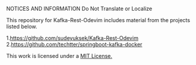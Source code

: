 NOTICES AND INFORMATION
Do Not Translate or Localize

This repository for Kafka-Rest-Odevim includes material from the projects listed below. 


1.https://github.com/sudeyuksek/Kafka-Rest-Odevim
2.https://github.com/techtter/springboot-kafka-docker


This work is licensed under a <a rel="license" href="https://opensource.org/licenses/MIT">MIT License.
